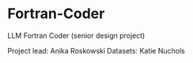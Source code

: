 # Fortran-Coder
LLM Fortran Coder (senior design project)

Project lead: Anika Roskowski
Datasets: Katie Nuchols